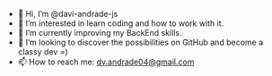 - 👋 Hi, I’m @davi-andrade-js
- 👀 I’m interested in learn coding and how to work with it.
- 🌱 I’m currently improving my BackEnd skills.
- 💞️ I’m looking to discover the possibilities on GitHub and become a classy dev =)
- 📫 How to reach me: dv.andrade04@gmail.com
